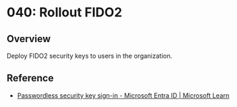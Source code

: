 # 040: Rollout FIDO2

## Overview

Deploy FIDO2 security keys to users in the organization.

## Reference

* [Passwordless security key sign-in - Microsoft Entra ID | Microsoft Learn](https://learn.microsoft.com/en-us/entra/identity/authentication/howto-authentication-passwordless-security-key)
